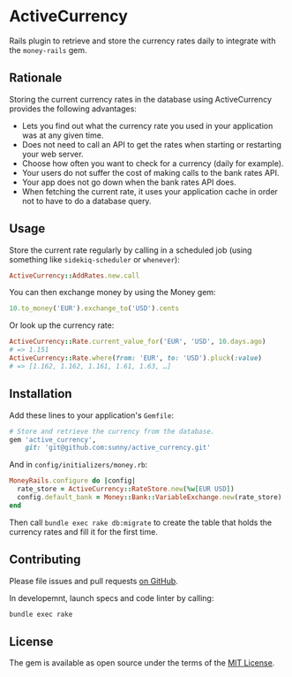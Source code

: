 # ActiveCurrency

Rails plugin to retrieve and store the currency rates daily to integrate
with the `money-rails` gem.

## Rationale

Storing the current currency rates in the database using ActiveCurrency
provides the following advantages:

- Lets you find out what the currency rate you used in your application was
  at any given time.
- Does not need to call an API to get the rates when starting or restarting
  your web server.
- Choose how often you want to check for a currency (daily for example).
- Your users do not suffer the cost of making calls to the bank rates API.
- Your app does not go down when the bank rates API does.
- When fetching the current rate, it uses your application cache in order not
  to have to do a database query.

## Usage

Store the current rate regularly by calling in a scheduled job (using something
like `sidekiq-scheduler` or `whenever`):

```rb
ActiveCurrency::AddRates.new.call
```

You can then exchange money by using the Money gem:

```rb
10.to_money('EUR').exchange_to('USD').cents
```

Or look up the currency rate:

```rb
ActiveCurrency::Rate.current_value_for('EUR', 'USD', 10.days.ago)
# => 1.151
ActiveCurrency::Rate.where(from: 'EUR', to: 'USD').pluck(:value)
# => [1.162, 1.162, 1.161, 1.61, 1.63, …]
```

## Installation

Add these lines to your application's `Gemfile`:

```rb
# Store and retrieve the currency from the database.
gem 'active_currency',
    git: 'git@github.com:sunny/active_currency.git'
```

And in `config/initializers/money.rb`:

```rb
MoneyRails.configure do |config|
  rate_store = ActiveCurrency::RateStore.new(%w[EUR USD])
  config.default_bank = Money::Bank::VariableExchange.new(rate_store)
end
```

Then call `bundle exec rake db:migrate` to create the table that holds
the currency rates and fill it for the first time.

## Contributing

Please file issues and pull requests
[on GitHub](https://github.com/sunny/active_currency).

In developemnt, launch specs and code linter by calling:

```sh
bundle exec rake
```

## License

The gem is available as open source under the terms of the
[MIT License](http://opensource.org/licenses/MIT).
